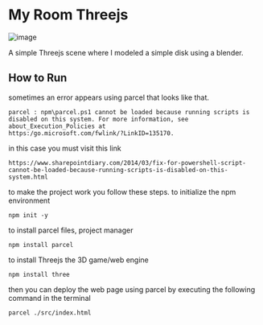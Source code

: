 # My Room Threejs
![image](https://user-images.githubusercontent.com/64339763/213033149-187dc893-c034-4ad1-9cb6-8f86452fd0d8.png)

A simple Threejs scene where I modeled a simple disk using a blender.

## How to Run
sometimes an error appears using parcel that looks like that.
```ssh
parcel : npm\parcel.ps1 cannot be loaded because running scripts is disabled on this system. For more information, see about_Execution_Policies at 
https:/go.microsoft.com/fwlink/?LinkID=135170.
```
in this case you must visit this link
```ssh
https://www.sharepointdiary.com/2014/03/fix-for-powershell-script-cannot-be-loaded-because-running-scripts-is-disabled-on-this-system.html
```
to make the project work you follow these steps.
to initialize the npm environment

```ssh
npm init -y
```

to install parcel files, project manager

```ssh
npm install parcel
```

to install Threejs the 3D game/web engine

```ssh
npm install three
```

then you can deploy the web page using parcel by executing the following command in the terminal

```ssh
parcel ./src/index.html
```
